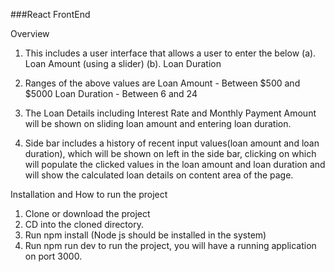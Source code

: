 ###React FrontEnd 

Overview 
1. This includes a user interface that allows a user to enter the below 
        (a). Loan Amount (using a slider)
        (b). Loan Duration 
2. Ranges of the above values are
        Loan Amount - Between $500 and $5000
        Loan Duration - Between 6 and  24
3. The Loan Details including Interest Rate and Monthly Payment Amount will be shown on sliding loan amount and entering loan duration.

4. Side bar includes a history of recent input values(loan amount and loan duration), which will be shown on left in the side bar, clicking on which will populate the clicked values in the loan amount and loan duration and will show the calculated loan details on content area of the page.


Installation and How to run the project 
1. Clone or download the project 
2. CD into the cloned directory.
3. Run npm install (Node js should be installed in the system)
4. Run npm run dev to run the project, you will have a running application on port 3000.
